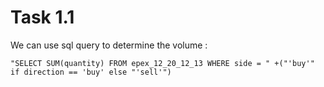 # Task 1.1
We can use sql query to determine the volume : 
```
"SELECT SUM(quantity) FROM epex_12_20_12_13 WHERE side = " +("'buy'" if direction == 'buy' else "'sell'")